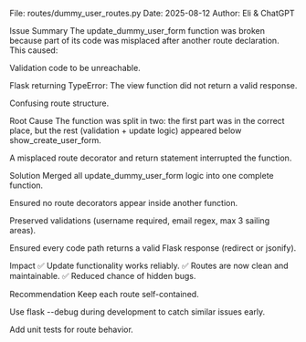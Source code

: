File: routes/dummy_user_routes.py
Date: 2025-08-12
Author: Eli & ChatGPT

Issue Summary
The update_dummy_user_form function was broken because part of its code was misplaced after another route declaration. This caused:

Validation code to be unreachable.

Flask returning TypeError: The view function did not return a valid response.

Confusing route structure.

Root Cause
The function was split in two: the first part was in the correct place, but the rest (validation + update logic) appeared below show_create_user_form.

A misplaced route decorator and return statement interrupted the function.

Solution
Merged all update_dummy_user_form logic into one complete function.

Ensured no route decorators appear inside another function.

Preserved validations (username required, email regex, max 3 sailing areas).

Ensured every code path returns a valid Flask response (redirect or jsonify).

Impact
✅ Update functionality works reliably.
✅ Routes are now clean and maintainable.
✅ Reduced chance of hidden bugs.

Recommendation
Keep each route self-contained.

Use flask --debug during development to catch similar issues early.

Add unit tests for route behavior.